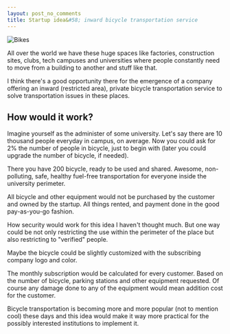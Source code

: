 ```yaml
---
layout: post_no_comments
title: Startup idea&#58; inward bicycle transportation service
---
```



![Bikes](/public/images/bik.jpg "Bikes")

<span class="drops">A</span>ll over the world we have these huge spaces like factories, construction sites, clubs, tech campuses and universities where people constantly need to move from a building to another and stuff like that.

I think there's a good opportunity there for the emergence of a company offering an inward (restricted area), private bicycle transportation service to solve transportation issues in these places.

## How would it work?

Imagine yourself as the administer of some university. Let's say  there are 10 thousand people everyday in campus, on average. Now you could ask for 2% the number of people in bicycle, just to begin with (later you could upgrade the number of bicycle, if needed).

There you have 200 bicycle, ready to be used and shared. Awesome, non-polluting, safe, healthy fuel-free transportation for everyone inside the university perimeter.

All bicycle and other equipment would not be purchased by the customer and owned by the startup. All things rented, and payment done in the good pay-as-you-go fashion.

How security would work for this idea I haven't thought much. But one way could be not only restricting the use within the perimeter of the place but also restricting to "verified" people.

Maybe the bicycle could be slightly customized with the subscribing company logo and color.

The monthly subscription would be calculated for every customer. Based on the number of bicycle, parking stations and other equipment requested. Of course any damage done to any of the equipment would mean addition cost for the customer.

Bicycle transportation is becoming more and more popular (not to mention cool) these days and this idea would make it way more practical for the possibly interested institutions to implement it.